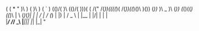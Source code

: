  
 
<!-- include-start -->
<!-- replace with the actual contents of your nested readme file -->

 
 (              (       *  "
 )\ )    (      )\ )  (  \`       )
(()/(    )\    (()/(  )\))(   ( /("
 /(_))((((_)(   /(_))((_)()\  )\())
(_))_  )\ _ )\ (_))  (_()((_)((_)\ 
 |   \ (_)_\(_)| |   |  \/  | / (_)
 | |) | / _ \  | |__ | |\/| | | |  
 |___/ /_/ \_\ |____||_|  |_| |_| "

 <!-- include-end -->
